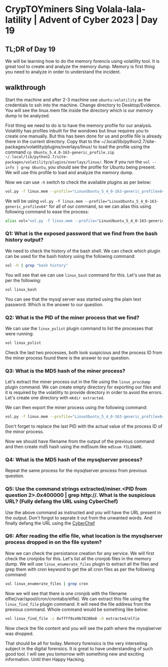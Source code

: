 # CrypTOYminers Sing Volala-lala-latility | Advent of Cyber 2023 | Day 19

## TL;DR of Day 19

We will be learning how to do the memory forencis using volatility tool. It is great tool to create and analyze the memory dump. Memory is first thing you need to analyze in order to understand the incident.

## walkthrough

Start the machine and after 2-3 machine use `ubuntu:volatility` as the credentials to ssh into the machine. Change directory to Desktop/Evidence. You will see the linux.mem file inside the directory which is our memory dump to be analyzed.

First thing we need to do is to have the memory profile for our analysis. Volatility has profiles inbuilt for the wondows but linux requires you to create one manually. But this has been done for us and profile file is already there in the current directory. Copy that to the ~/.local/lib/python2.7/site-packages/volatility/plugins/overlays/linux/ to load the profile using the command `cp Ubuntu_5.4.0-163-generic_profile.zip ~/.local/lib/python2.7/site-packages/volatility/plugins/overlays/linux/`. Now if you run the `vol --info | grep Ubuntu`, you should see the profile for Ubuntu being present. We will use this profile to load and analyze the memory dump.

Now we can use `-h` switch to check the available plugins as per below:
```bash
vol.py -f linux.mem --profile="LinuxUbuntu_5_4_0-163-generic_profilex64" -h
```

We will be using `vol.py -f linux.mem --profile="LinuxUbuntu_5_4_0-163-generic_profilex64"` for all of our command, so we can alias this using following command to ease the process:

```bash
alias vol="vol.py -f linux.mem --profile="LinuxUbuntu_5_4_0-163-generic_profilex64""
```

### Q1: What is the exposed password that we find from the bash history output?

We need to check the history of the bash shell. We can check which plugin can be used for the bash history using the following command:

```bash
vol -h | grep "bash history"
```
You will see that we can use `linux_bash` command for this. Let's use that as per the following:

```bash
vol linux_bash
```

You can see that the mysql server was started using the plain text password. Which is the answer to our question.

### Q2: What is the PID of the miner process that we find?

We can use the `linux_pslist` plugin command to list the processes that were running:

```bash
vol linux_pslist
```

Check the last two processes, both look suspicious and the process ID from the miner process found there is the answer to our question.


### Q3: What is the MD5 hash of the miner process?

Let's extract the miner process out in the file using the `linux_procdump` plugin command. We can create empty directory for exporting our files and it is required by the volatility to provide directory in order to avoid the errors. Let's create one directory with `mkdir extracted`.


We can then export the miner process using the following command:

```bash
vol.py -f linux.mem --profile="LinuxUbuntu_5_4_0-163-generic_profilex64" linux_procdump -D extracted -p PID
```
Don't forget to replace the last PID with the actual value of the process ID of the minor process.

Now we should have filename from the output of the previous command and then create md5 hash using the md5sum like `md5sum FILENAME`.


### Q4: What is the MD5 hash of the mysqlserver process?

Repeat the same process for the mysqlserver process from previous question.

### Q5: Use the command strings extracted/miner.<PID from question 2>.0x400000 | grep http://. What is the suspicious URL? (Fully defang the URL using CyberChef)

Use the above command as instructed and you will have the URL present in the output. Don't forgot to seprate it out from the unwanted words. And finally defang the URL using the [CyberChef](https://gchq.github.io/CyberChef/#recipe=Defang_URL(true,true,true,'Valid%20domains%20and%20full%20URLs'))

### Q6: After reading the elfie file, what location is the mysqlserver process dropped in on the file system?

Now we can check the persistance creation for any service. We will first check the cronjobs for this. Let's list all the cronjob files in the memory dump. We will use `linux_enumerate_files` plugin to extract all the files and grep them with cron keyword to get the all cron files as per the following command:

```bash
vol linux_enumerate_files | grep cron
```

Now we will see that there is one cronjob with the filename elfie(/var/spool/cron/crontabs/elfie). We can extract this file using the `linux_find_file` plugin command. It will need the file address from the previous command. Whole command would be something like below:

```bash
vol linux_find_file -i 0xffff9ce9b78280e8 -O extracted/elfie 
```

Now check the file content and you will see the path where the mysqlserver was dropped.



That should be all for today. Memory forensics is the very interseting subject in the digital forensics. It is great to have understanding of such good tool. I will see you tomorrow with something new and exciting information. Until then Happy Hacking.